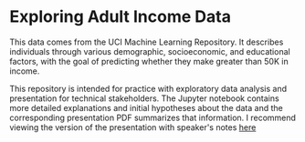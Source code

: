 # Exploring Adult Income Data

This data comes from the UCI Machine Learning Repository. It describes individuals through various demographic, socioeconomic, and educational factors, with the goal of predicting whether they make greater than 50K in income.

This repository is intended for practice with exploratory data analysis and presentation for technical stakeholders. The Jupyter notebook contains more detailed explanations and initial hypotheses about the data and the corresponding presentation PDF summarizes that information. I recommend viewing the version of the presentation with speaker's notes [here](https://docs.google.com/presentation/d/1oA2lIp3jSKbUce5jdRBey43W9GSSBO9SbBYU1k_dENM/edit?usp=sharing) 
